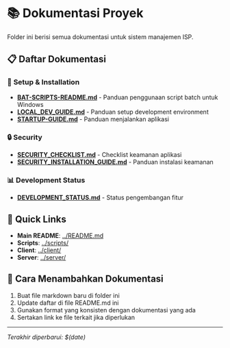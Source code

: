 # 📚 Dokumentasi Proyek

Folder ini berisi semua dokumentasi untuk sistem manajemen ISP.

## 📋 **Daftar Dokumentasi**

### 🔧 **Setup & Installation**
- [**BAT-SCRIPTS-README.md**](./BAT-SCRIPTS-README.md) - Panduan penggunaan script batch untuk Windows
- [**LOCAL_DEV_GUIDE.md**](./LOCAL_DEV_GUIDE.md) - Panduan setup development environment
- [**STARTUP-GUIDE.md**](./STARTUP-GUIDE.md) - Panduan menjalankan aplikasi

### 🔒 **Security**
- [**SECURITY_CHECKLIST.md**](./SECURITY_CHECKLIST.md) - Checklist keamanan aplikasi
- [**SECURITY_INSTALLATION_GUIDE.md**](./SECURITY_INSTALLATION_GUIDE.md) - Panduan instalasi keamanan

### 📊 **Development Status**
- [**DEVELOPMENT_STATUS.md**](./DEVELOPMENT_STATUS.md) - Status pengembangan fitur

## 🚀 **Quick Links**

- **Main README**: [../README.md](../README.md)
- **Scripts**: [../scripts/](../scripts/)
- **Client**: [../client/](../client/)
- **Server**: [../server/](../server/)

## 📝 **Cara Menambahkan Dokumentasi**

1. Buat file markdown baru di folder ini
2. Update daftar di file README.md ini
3. Gunakan format yang konsisten dengan dokumentasi yang ada
4. Sertakan link ke file terkait jika diperlukan

---

*Terakhir diperbarui: $(date)*
